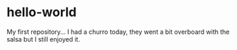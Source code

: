 # hello-world
My first repository...
I had a churro today, they went a bit overboard with the salsa but I still enjoyed it.
